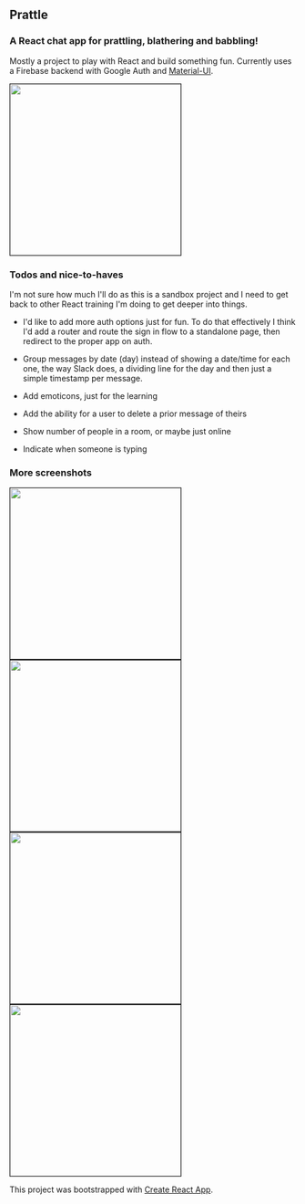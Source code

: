 ## Prattle

### A React chat app for prattling, blathering and babbling!

Mostly a project to play with React and build something fun. Currently uses a Firebase backend with Google Auth and [Material-UI](http://www.material-ui.com/#/).

<img src="https://www.dropbox.com/s/e1tnls3nutmumvr/Screenshot%202017-11-02%2012.54.08.png?raw=1" width="300" border="1">

### Todos and nice-to-haves

I'm not sure how much I'll do as this is a sandbox project and I need to get back to other React training I'm doing to get deeper into things.
	
- I'd like to add more auth options just for fun. To do that effectively I think I'd add a router and route the sign in flow to a standalone page, then redirect to the proper app on auth.

- Group messages by date (day) instead of showing a date/time for each one, the way Slack does, a dividing line for the day and then just a simple timestamp per message.

- Add emoticons, just for the learning

- Add the ability for a user to delete a prior message of theirs

- Show number of people in a room, or maybe just online

- Indicate when someone is typing


### More screenshots

<img src="https://www.dropbox.com/s/2aviryxd46acc8z/Screenshot%202017-11-02%2012.54.41.png?raw=1" width="300" border="1">


<img src="https://www.dropbox.com/s/gq6bpd1t3vfo0k5/Screenshot%202017-11-02%2012.57.02.png?raw=1" width="300" border="1">


<img src="https://www.dropbox.com/s/wc9jog0tr9k86ra/Screenshot%202017-11-02%2012.56.22.png?raw=1" width="300" border="1">


<img src="https://www.dropbox.com/s/ftsb1cyvv0ua26u/Screenshot%202017-11-02%2012.57.28.png?raw=1" width="300" border="1">



This project was bootstrapped with [Create React App](https://github.com/facebookincubator/create-react-app).
